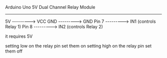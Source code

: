 Arduino Uno          5V Dual Channel Relay Module
-----------          ---------------------------
5V       --------->  VCC
GND      --------->  GND
Pin 7    --------->  IN1 (controls Relay 1)
Pin 8    --------->  IN2 (controls Relay 2)



it requires 5V

setting low on the relay pin set them on
setting high on the relay pin set them off
